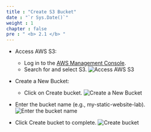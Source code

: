 ```yaml
---
title : "Create S3 Bucket"
date : "`r Sys.Date()`"
weight : 1
chapter : false
pre : " <b> 2.1 </b> "
---
```


- Access AWS S3:
  - Log in to the [AWS Management Console](https://aws.amazon.com/console).
  - Search for and select S3.
![Access AWS S3](/image/done0.png)

- Create a New Bucket:
  - Click on Create bucket.
![Create a New Bucket](/image/done1.png)

- Enter the bucket name (e.g., my-static-website-lab).
![Enter the bucket name](/image/done2.png)

- Click Create bucket to complete.
![Create bucket](/image/done3a.png)